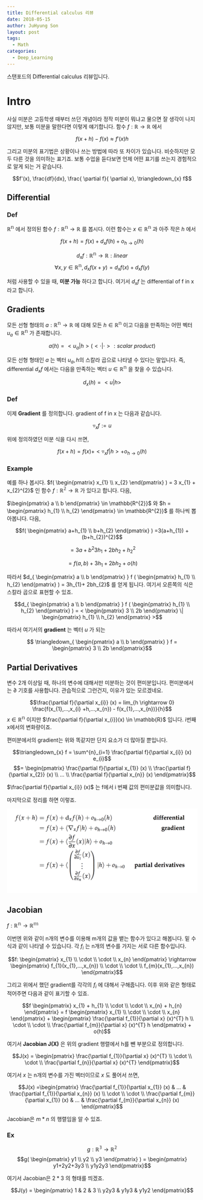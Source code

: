 ```yaml
---
title: Differential calculus 리뷰
date: 2018-05-15
author: JuHyung Son
layout: post
tags:
  - Math
categories:
  - Deep_Learning
---
```


스탠포드의 Differential calculus 리뷰입니다.

# Intro

사실 미분은 고등학생 때부터 쓰던 개념이라 정작 미분이 뭐냐고 물으면 잘 생각이 나지 않지만, 보통 미분을 말한다면 이렇게 얘기합니다. 함수 $f : \mathbb{R} \rightarrow \mathbb{R}$ 에서

$$f(x+h) - f(x) \approx f'(x)h$$

그리고 미분의 표기법은 상황이나 쓰는 방법에 따라 또 차이가 있습니다. 비슷하지만 모두 다른 것을 의미하는 표기죠. 보통 수업을 듣다보면 언제 어떤 표기를 쓰는지 경험적으로 알게 되는 거 같습니다.

$$f'(x), \frac{df}{dx}, \frac{ \partial f}{ \partial x}, \triangledown_{x} f$$

## Differential

### Def

$\mathbb{R^{n}}$ 에서 정의된 함수 $f : \mathbb{R^{n}} \rightarrow \mathbb{R}$ 를 봅시다. 이런 함수는 $x \in \mathbb{R^{n}}$ 과 아주 작은 $h$ 에서

$$f(x+h) = f(x) + d_{x} f(h) + o_{h \rightarrow 0} (h)$$

$$d_{x} f : \mathbb{R^{n}} \rightarrow \mathbb{R} : linear$$
$$\forall x, y \in \mathbb{R^{n}}, d_{x} f(x+y) = d_{x}f(x) + d_{x}f(y)$$

처럼 사용할 수 있을 때, **미분 가능** 하다고 합니다. 여기서 $d_{x} f$ 는 differential of f in x 라고 합니다.

## Gradients

모든 선형 형태의 $a: \mathbb{R^{n}} \rightarrow \mathbb{R}$ 에 대해 모든 $h \in \mathbb{R^{n}}$ 이고 다음을 만족하는 어떤 벡터 $u_{a} \in \mathbb{R^{n}}$ 가 존재합니다.

$$a(h) = <u_{a} | h> (< \cdot | \cdot > : scalar ~ product)$$

모든 선형 형태인 $a$ 는 벡터 $u_{a}, h$의 스칼라 곱으로 나타낼 수 있다는 말입니다.
즉, differential $d_{x} f$ 에서는 다음을 만족하는 벡터 $u \in \mathbb{R^{n}}$ 을 찾을 수 있습니다.

$$d_{x} (h) = <u|h>$$

### Def

이제 **Gradient** 를 정의합니다. gradient of f in x 는 다음과 같습니다.

$$ \triangledown_{x} f := u$$

위에 정의하였던 미분 식을 다시 쓰면,

$$f(x+h) = f(x) + < \triangledown_{x} f | h > + o_{h \rightarrow 0}(h)$$

### Example

예를 하나 봅시다. $f( \begin{pmatrix} x_{1} \\ x_{2} \end{pmatrix} ) = 3 x_{1} + x_{2}^{2}$ 인 함수 $f : \mathbb{R^{2}} \rightarrow \mathbb{R}$ 가 있다고 합니다. 다음,

$\begin{pmatrix} a \\ b \end{pmatrix} \in \mathbb{R^{2}}$ 와 $h = \begin{pmatrix} h_{1} \\ h_{2} \end{pmatrix} \in \mathbb{R^{2}}$ 를 하나씩 뽑아봅니다. 다음,

$$f( \begin{pmatrix} a+h_{1} \\ b+h_{2} \end{pmatrix} ) =3(a+h_{1}) + (b+h_{2})^{2}$$

$$= 3a + b^{2} 3h_{1} +2bh_{2} + h^{2}_{2}$$

$$= f(a,b) + 3 h_{1} + 2bh_{2} + o(h)$$

따라서 $d_{ \begin{pmatrix} a \\ b \end{pmatrix} } f ( \begin{pmatrix} h_{1} \\ h_{2} \end{pmatrix} ) = 3h_{1}+ 2bh_{2}$ 를 얻게 됩니다. 여기서 오른쪽의 식은 스칼라 곱으로 표현할 수 있죠.

$$d_{ \begin{pmatrix} a \\ b \end{pmatrix} } f ( \begin{pmatrix} h_{1} \\ h_{2} \end{pmatrix} ) = < \begin{pmatrix} 3 \\ 2b \end{pmatrix} \| \begin{pmatrix} h_{1} \\ h_{2} \end{pmatrix} >$$

따라서 여기서의 **gradient** 는 벡터 $u$ 가 되는

$$ \triangledown_{ \begin{pmatrix} a \\ b \end{pmatrix} } f = \begin{pmatrix} 3 \\ 2b \end{pmatrix}$$

## Partial Derivatives

변수 2개 이상일 때, 하나의 변수에 대해서만 미분하는 것이 편미분입니다. 편미분에서는 $\partial$ 기호를 사용합니다. 관습적으로 그런건지, 이유가 있는 모르겠네요.

$$\frac{\partial f}{\partial x_{i}} (x) = lim_{h \rightarrow 0} \frac{f(x_{1},...,x_{i} +h,...,x_{n}) - f(x_{1},...,x_{n})}{h}$$
$x \in \mathbb{R^{n}}$ 이지만 $\frac{\partial f}{\partial x_{i}}(x) \in \mathbb{R}$ 입니다. i번째 x에서의 변화량이죠.

편미분에서의 gradient는 위와 똑같지만 단지 요소가 더 많아질 뿐입니다.

$$\triangledown_{x} f = \sum^{n}_{i=1} \frac{\partial f}{\partial x_{i}} (x) e_{i}$$
$$= \begin{pmatrix} \frac{\partial f}{\partial x_{1}} (x) \\ \frac{\partial f}{\partial x_{2}} (x) \\ ... \\ \frac{\partial f}{\partial x_{n}} (x) \end{pmatrix}$$

$\frac{\partial f}{\partial x_{i}} (x)$ 는 f에서 i 번째 값의 편미분값을 의미합니다.

마지막으로 정리를 하면 이렇죠.

<div align="center"> <img src="/image/differential/1.png"/> </div>

## Jacobian

$f: \mathbb{R^{n}} \rightarrow \mathbb{R^{m}}$

이번엔 위와 같이 n개의 변수를 이용해 m개의 값을 뱉는 함수가 있다고 해봅니다. 밑 수식과 같이 나타낼 수 있습니다. 각 $f_{i}$ 는 n개의 변수를 가지는 서로 다른 함수입니다.

$$f: \begin{pmatrix} x_{1} \\ \cdot \\ \cdot \\ x_{n} \end{pmatrix} \rightarrow \begin{pmatrix} f_{1}(x_{1},...,x_{n}) \\ \cdot \\ \cdot \\ f_{m}(x_{1},...,x_{n}) \end{pmatrix}$$

그리고 위에서 했던 gradient를 각각의 $f_{i}$ 에 대해서 구해줍니다. 이후 위와 같은 형태로 적어주면 다음과 같이 표기할 수 있죠.

$$f \begin{pmatrix} x_{1} + h_{1} \\ \cdot \\ \cdot \\ x_{n} + h_{n} \end{pmatrix} = f \begin{pmatrix} x_{1} \\ \cdot \\ \cdot \\ x_{n} \end{pmatrix} + \begin{pmatrix} \frac{\partial f_{1}}{\partial x} (x)^{T} h \\ \cdot \\ \cdot \\ \frac{\partial f_{m}}{\partial x} (x)^{T} h \end{pmatrix} + o(h)$$

여기서 **Jacobian J(X)** 은 위의 gradient 행렬에서 h를 뺀 부분으로 정의합니다.

$$J(x) = \begin{pmatrix} \frac{\partial f_{1}}{\partial x} (x)^{T} \\ \cdot \\ \cdot \\ \frac{\partial f_{n}}{\partial x} (x)^{T} \end{pmatrix}$$

여기서 $x$ 는 n개의 변수를 가진 벡터이므로 $x$ 도 풀어서 쓰면,

$$J(x) =\begin{pmatrix} \frac{\partial f_{1}}{\partial x_{1}} (x) & ... & \frac{\partial f_{1}}{\partial x_{n}} (x) \\ \cdot \\ \cdot \\ \frac{\partial f_{m}}{\partial x_{1}} (x) & ... & \frac{\partial f_{m}}{\partial x_{n}} (x) \end{pmatrix}$$

Jacobian은 $m * n$ 의 행렬임을 알 수 있죠.

### Ex

$$g: \mathbb{R^{3}} \rightarrow \mathbb{R^{2}}$$
$$g( \begin{pmatrix} y1 \\ y2 \\ y3 \end{pmatrix} ) = \begin{pmatrix} y1+2y2+3y3 \\ y1y2y3 \end{pmatrix}$$

여기서 Jacobian은 $2*3$ 의 형태를 띄겠죠.

$$J(y) = \begin{pmatrix} 1 & 2 & 3 \\ y2y3 & y1y3 & y1y2 \end{pmatrix}$$
